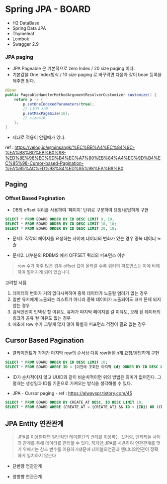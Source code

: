 # Spring JPA - BOARD

+ H2 DataBase
+ Spring Data JPA
+ Thymeleaf
+ Lombok
+ Swagger 2.9


### **JPA paging**

+ JPA Pageable 은 기본적으로 zero Index / 20 size paging 이다.
+ 기본값을 One Index방식 / 10 size paging 로 바꾸려면 다음과 같이 bean 등록을 해주면 된다.

```java
@Bean 
public PageableHandlerMethodArgumentResolverCustomizer customize() { 
    return p -> { 
        p.setOneIndexedParameters(true); 
        // 1부터 시작 
        p.setMaxPageSize(10); 
        // size=10 
    }; 
}
```
+ 제대로 적용이 안될때가 있다.

ref : https://velog.io/@minsangk/%EC%BB%A4%EC%84%9C-%EA%B8%B0%EB%B0%98-%ED%8E%98%EC%9D%B4%EC%A7%80%EB%84%A4%EC%9D%B4%EC%85%98-Cursor-based-Pagination-%EA%B5%AC%ED%98%84%ED%95%98%EA%B8%B0


## Paging
### **Offset Based Pagination**

+ DB의 offset 쿼리를 사용하여 '페이지' 단위로 구분하여 요청/응답하게 구현

```sql
SELECT * FROM BOARD ORDER BY ID DESC LIMIT 0, 10;
SELECT * FROM BOARD ORDER BY ID DESC LIMIT 10, 10;
SELECT * FROM BOARD ORDER BY ID DESC LIMIT 20, 10;
```

+ 문제1. 각각의 페이지를 요청하는 사이에 데이터의 변화가 있는 경우 중복 데이터 노출

+ 문제2. 대부분의 RDBMS 에서 OFFSET 쿼리의 퍼포먼스 이슈
> row 수가 아주 많은 경우 offset 값이 올라갈 수록 쿼리의 퍼포먼스는 이에 비례하여 떨어지게 되어 있습니다.

고려할 시점
1. 데이터의 변화가 거의 없다시피하여 중복 데이터가 노출될 염려가 없는 경우
2. 일반 유저에게 노출되는 리스트가 아니라 중복 데이터가 노출되어도 크게 문제 되지 않는 경우
3. 검색엔진이 인덱싱 할 이유도, 유저가 마지막 페이지를 갈 이유도, 오래 된 데이터의 링크가 공유 될 이유도 없는 경우
4. 애초에 row 수가 그렇게 많지 않아 특별히 퍼포먼스 걱정이 필요 없는 경우


## **Cursor Based Pagination**

+ 클라이언트가 가져간 마지막 row의 순서상 다음 row들을 n개 요청/응답하게 구현

```sql
SELECT * FROM BOARD ORDER BY ID DESC LIMIT 10;
SELECT * FROM BOARD WHERE ID < {이전에 조회한 마지막 id} ORDER BY ID DESC LIMIT 10;
```




+ ID가 순차적이지 않고 UUID와 같이 비순차적이면 위의 방법은 의미가 없어진다. 
그럴때는 생성일과 ID를 기준으로 가져오는 방식을 생각해볼 수 있다.

+ JPA - Cursor paging - ref : https://alwayspr.tistory.com/45

```sql
SELECT * FROM BOARD ORDER BY CREATE_AT DESC, ID DESC LIMIT 10;
SELECT * FROM BOARD WHERE (CREATE_AT = {CREATE_AT} && ID < {ID}) OR (CREATE_AT < {CREATE_AT}) ORDER BY CREATE_AT DESC, ID DESC LIMIT 10;
```


## JPA Entity 연관관계

> JPA를 이용한다면 일반적인 테이블간의 관계를 이용하는 것처럼, 엔티티들 사이의 관계를 통해 데이터를 관리할 수 있다. 하지만,JPA를 사용하여 연관관계를 맺기 위해서는 참조 변수를 이용하기떄문에 테이블의연관과 엔티티의연관이 정확하게 일치하지 않는다

+ 단반향 연관관계

+ 양방향 연관관계
